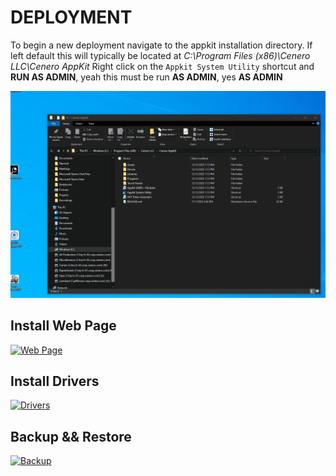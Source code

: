 # DEPLOYMENT

To begin a new deployment navigate to the appkit installation directory.  If left default this will typically be located at *C:\Program Files (x86)\Cenero LLC\Cenero AppKit*
Right click on the `Appkit System Utility` shortcut and **RUN AS ADMIN**, yeah this must be run **AS ADMIN**, yes **AS ADMIN**

![Readme Image](./overview.gif)

## Install Web Page

[![Web Page](https://img.shields.io/badge/HOW-DEPLOY-blue)](https://github.com/CeneroLLC/Cenero-App-Kit-Docs/tree/main/02.%20Deployment/Webpage)

## Install Drivers

[![Drivers](https://img.shields.io/badge/HOW-DEPLOY-blue)](https://github.com/CeneroLLC/Cenero-App-Kit-Docs/tree/main/02.%20Deployment/Drivers)

## Backup && Restore

[![Backup](https://img.shields.io/badge/HOW-DEPLOY-blue)](https://github.com/CeneroLLC/Cenero-App-Kit-Docs/tree/main/02.%20Deployment/Backup)

